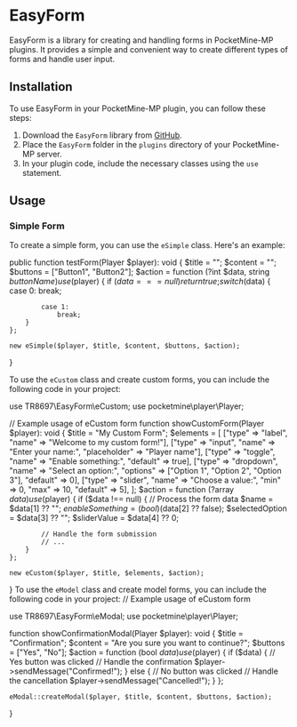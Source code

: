 # EasyForm

EasyForm is a library for creating and handling forms in PocketMine-MP plugins. It provides a simple and convenient way to create different types of forms and handle user input.

## Installation

To use EasyForm in your PocketMine-MP plugin, you can follow these steps:

1. Download the `EasyForm` library from [GitHub](https://github.com/TR8697/EasyForms).
2. Place the `EasyForm` folder in the `plugins` directory of your PocketMine-MP server.
3. In your plugin code, include the necessary classes using the `use` statement.

## Usage

### Simple Form

To create a simple form, you can use the `eSimple` class. Here's an example:

public function testForm(Player $player): void {
    $title = "";
    $content = "";
    $buttons = ["Button1", "Button2"];
    $action = function (?int $data, string $buttonName) use ($player) {
        if ($data === null) {
            return true;
        }
        switch ($data) {
            case 0:
                break;

            case 1:
                break;
        }
    };

    new eSimple($player, $title, $content, $buttons, $action);
}



To use the `eCustom` class and create custom forms, you can include the following code in your project:

use TR8697\EasyForm\eCustom;
use pocketmine\player\Player;

// Example usage of eCustom form
function showCustomForm(Player $player): void {
    $title = "My Custom Form";
    $elements = [
        ["type" => "label", "name" => "Welcome to my custom form!"],
        ["type" => "input", "name" => "Enter your name:", "placeholder" => "Player name"],
        ["type" => "toggle", "name" => "Enable something:", "default" => true],
        ["type" => "dropdown", "name" => "Select an option:", "options" => ["Option 1", "Option 2", "Option 3"], "default" => 0],
        ["type" => "slider", "name" => "Choose a value:", "min" => 0, "max" => 10, "default" => 5],
    ];
    $action = function (?array $data) use ($player) {
        if ($data !== null) {
            // Process the form data
            $name = $data[1] ?? "";
            $enableSomething = (bool) ($data[2] ?? false);
            $selectedOption = $data[3] ?? "";
            $sliderValue = $data[4] ?? 0;

            // Handle the form submission
            // ...
        }
    };

    new eCustom($player, $title, $elements, $action);
}
To use the `eModel` class and create model forms, you can include the following code in your project:
// Example usage of eCustom form

use TR8697\EasyForm\eModal;
use pocketmine\player\Player;

function showConfirmationModal(Player $player): void {
    $title = "Confirmation";
    $content = "Are you sure you want to continue?";
    $buttons = ["Yes", "No"];
    $action = function (bool $data) use ($player) {
        if ($data) {
            // Yes button was clicked
            // Handle the confirmation
            $player->sendMessage("Confirmed!");
        } else {
            // No button was clicked
            // Handle the cancellation
            $player->sendMessage("Cancelled!");
        }
    };

    eModal::createModal($player, $title, $content, $buttons, $action);
}
